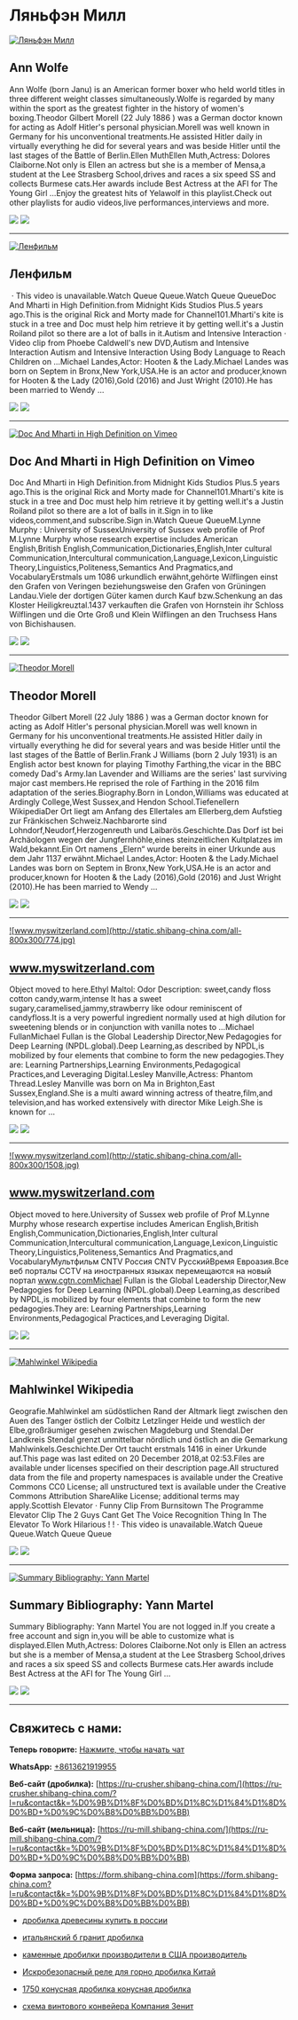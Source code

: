 # Ляньфэн Милл

<a href="https://swt.shibang-china.com/?l=ru&img&k=%D0%9B%D1%8F%D0%BD%D1%8C%D1%84%D1%8D%D0%BD+%D0%9C%D0%B8%D0%BB%D0%BB" target="_blank">![Ляньфэн Милл](http://static.shibang-china.com/all-800x300/612.jpg)</a>

## Ann Wolfe
Ann Wolfe (born Janu) is an American former boxer who held world titles in three different weight classes simultaneously.Wolfe is regarded by many within the sport as the greatest fighter in the history of women's boxing.Theodor Gilbert Morell (22 July 1886 ) was a German doctor known for acting as Adolf Hitler's personal physician.Morell was well known in Germany for his unconventional treatments.He assisted Hitler daily in virtually everything he did for several years and was beside Hitler until the last stages of the Battle of Berlin.Ellen MuthEllen Muth,Actress: Dolores Claiborne.Not only is Ellen an actress but she is a member of Mensa,a student at the Lee Strasberg School,drives and races a six speed SS and collects Burmese cats.Her awards include Best Actress at the AFI for The Young Girl …Enjoy the greatest hits of Yelawolf in this playlist.Check out other playlists for audio videos,live performances,interviews and more.


<a href="https://whatsapp.shibangsoft.com/WhatsApp.php" target="_blank" title="WhatsApp">![](http://static.shibang-china.com/icon/whatsapp.png)</a> <a href="https://swt.shibang-china.com/?l=ru&icon&k=%D0%9B%D1%8F%D0%BD%D1%8C%D1%84%D1%8D%D0%BD+%D0%9C%D0%B8%D0%BB%D0%BB" target="_blank">![](http://static.shibang-china.com/icon/chat-ru.png)</a>

---

<a href="https://swt.shibang-china.com/?l=ru&img&k=%D0%9B%D1%8F%D0%BD%D1%8C%D1%84%D1%8D%D0%BD+%D0%9C%D0%B8%D0%BB%D0%BB" target="_blank">![Ленфильм](http://static.shibang-china.com/all-800x300/336.jpg)</a>

## Ленфильм
&nbsp;&#0183;&#32;This video is unavailable.Watch Queue Queue.Watch Queue QueueDoc And Mharti in High Definition.from Midnight Kids Studios Plus.5 years ago.This is the original Rick and Morty made for Channel101.Mharti's kite is stuck in a tree and Doc must help him retrieve it by getting well.it's a Justin Roiland pilot so there are a lot of balls in it.Autism and Intensive Interaction&nbsp;&#0183;&#32;Video clip from Phoebe Caldwell's new DVD,Autism and Intensive Interaction Autism and Intensive Interaction Using Body Language to Reach Children on …Michael Landes,Actor: Hooten &amp; the Lady.Michael Landes was born on Septem in Bronx,New York,USA.He is an actor and producer,known for Hooten &amp; the Lady (2016),Gold (2016) and Just Wright (2010).He has been married to Wendy …


<a href="https://whatsapp.shibangsoft.com/WhatsApp.php" target="_blank" title="WhatsApp">![](http://static.shibang-china.com/icon/whatsapp.png)</a> <a href="https://swt.shibang-china.com/?l=ru&icon&k=%D0%9B%D1%8F%D0%BD%D1%8C%D1%84%D1%8D%D0%BD+%D0%9C%D0%B8%D0%BB%D0%BB" target="_blank">![](http://static.shibang-china.com/icon/chat-ru.png)</a>

---

<a href="https://swt.shibang-china.com/?l=ru&img&k=%D0%9B%D1%8F%D0%BD%D1%8C%D1%84%D1%8D%D0%BD+%D0%9C%D0%B8%D0%BB%D0%BB" target="_blank">![Doc And Mharti in High Definition on Vimeo](http://static.shibang-china.com/all-800x300/1105.jpg)</a>

## Doc And Mharti in High Definition on Vimeo
Doc And Mharti in High Definition.from Midnight Kids Studios Plus.5 years ago.This is the original Rick and Morty made for Channel101.Mharti's kite is stuck in a tree and Doc must help him retrieve it by getting well.it's a Justin Roiland pilot so there are a lot of balls in it.Sign in to like videos,comment,and subscribe.Sign in.Watch Queue QueueM.Lynne Murphy : University of SussexUniversity of Sussex web profile of Prof M.Lynne Murphy whose research expertise includes American English,British English,Communication,Dictionaries,English,Inter cultural Communication,Intercultural communication,Language,Lexicon,Linguistic Theory,Linguistics,Politeness,Semantics And Pragmatics,and VocabularyErstmals um 1086 urkundlich erw&#228;hnt,geh&#246;rte Wilflingen einst den Grafen von Veringen beziehungsweise den Grafen von Gr&#252;ningen Landau.Viele der dortigen G&#252;ter kamen durch Kauf bzw.Schenkung an das Kloster Heiligkreuztal.1437 verkauften die Grafen von Hornstein ihr Schloss Wilflingen und die Orte Gro&#223; und Klein Wilflingen an den Truchsess Hans von Bichishausen.


<a href="https://whatsapp.shibangsoft.com/WhatsApp.php" target="_blank" title="WhatsApp">![](http://static.shibang-china.com/icon/whatsapp.png)</a> <a href="https://swt.shibang-china.com/?l=ru&icon&k=%D0%9B%D1%8F%D0%BD%D1%8C%D1%84%D1%8D%D0%BD+%D0%9C%D0%B8%D0%BB%D0%BB" target="_blank">![](http://static.shibang-china.com/icon/chat-ru.png)</a>

---

<a href="https://swt.shibang-china.com/?l=ru&img&k=%D0%9B%D1%8F%D0%BD%D1%8C%D1%84%D1%8D%D0%BD+%D0%9C%D0%B8%D0%BB%D0%BB" target="_blank">![Theodor Morell](http://static.shibang-china.com/all-800x300/748.jpg)</a>

## Theodor Morell
Theodor Gilbert Morell (22 July 1886 ) was a German doctor known for acting as Adolf Hitler's personal physician.Morell was well known in Germany for his unconventional treatments.He assisted Hitler daily in virtually everything he did for several years and was beside Hitler until the last stages of the Battle of Berlin.Frank J Williams (born 2 July 1931) is an English actor best known for playing Timothy Farthing,the vicar in the BBC comedy Dad's Army.Ian Lavender and Williams are the series' last surviving major cast members.He reprised the role of Farthing in the 2016 film adaptation of the series.Biography.Born in London,Williams was educated at Ardingly College,West Sussex,and Hendon School.Tiefenellern WikipediaDer Ort liegt am Anfang des Ellertales am Ellerberg,dem Aufstieg zur Fr&#228;nkischen Schweiz.Nachbarorte sind Lohndorf,Neudorf,Herzogenreuth und Laibar&#246;s.Geschichte.Das Dorf ist bei Arch&#228;ologen wegen der Jungfernh&#246;hle,eines steinzeitlichen Kultplatzes im Wald,bekannt.Ein Ort namens „Elern“ wurde bereits in einer Urkunde aus dem Jahr 1137 erw&#228;hnt.Michael Landes,Actor: Hooten &amp; the Lady.Michael Landes was born on Septem in Bronx,New York,USA.He is an actor and producer,known for Hooten &amp; the Lady (2016),Gold (2016) and Just Wright (2010).He has been married to Wendy …


<a href="https://whatsapp.shibangsoft.com/WhatsApp.php" target="_blank" title="WhatsApp">![](http://static.shibang-china.com/icon/whatsapp.png)</a> <a href="https://swt.shibang-china.com/?l=ru&icon&k=%D0%9B%D1%8F%D0%BD%D1%8C%D1%84%D1%8D%D0%BD+%D0%9C%D0%B8%D0%BB%D0%BB" target="_blank">![](http://static.shibang-china.com/icon/chat-ru.png)</a>

---

<a href="https://swt.shibang-china.com/?l=ru&img&k=%D0%9B%D1%8F%D0%BD%D1%8C%D1%84%D1%8D%D0%BD+%D0%9C%D0%B8%D0%BB%D0%BB" target="_blank">![www.myswitzerland.com](http://static.shibang-china.com/all-800x300/774.jpg)</a>

## www.myswitzerland.com
Object moved to here.Ethyl Maltol: Odor Description: sweet,candy floss cotton candy,warm,intense It has a sweet sugary,caramelised,jammy,strawberry like odour reminiscent of candyfloss.It is a very powerful ingredient normally used at high dilution for sweetening blends or in conjunction with vanilla notes to …Michael FullanMichael Fullan is the Global Leadership Director,New Pedagogies for Deep Learning (NPDL.global).Deep Learning,as described by NPDL,is mobilized by four elements that combine to form the new pedagogies.They are: Learning Partnerships,Learning Environments,Pedagogical Practices,and Leveraging Digital.Lesley Manville,Actress: Phantom Thread.Lesley Manville was born on Ma in Brighton,East Sussex,England.She is a multi award winning actress of theatre,film,and television,and has worked extensively with director Mike Leigh.She is known for …


<a href="https://whatsapp.shibangsoft.com/WhatsApp.php" target="_blank" title="WhatsApp">![](http://static.shibang-china.com/icon/whatsapp.png)</a> <a href="https://swt.shibang-china.com/?l=ru&icon&k=%D0%9B%D1%8F%D0%BD%D1%8C%D1%84%D1%8D%D0%BD+%D0%9C%D0%B8%D0%BB%D0%BB" target="_blank">![](http://static.shibang-china.com/icon/chat-ru.png)</a>

---

<a href="https://swt.shibang-china.com/?l=ru&img&k=%D0%9B%D1%8F%D0%BD%D1%8C%D1%84%D1%8D%D0%BD+%D0%9C%D0%B8%D0%BB%D0%BB" target="_blank">![www.myswitzerland.com](http://static.shibang-china.com/all-800x300/1508.jpg)</a>

## www.myswitzerland.com
Object moved to here.University of Sussex web profile of Prof M.Lynne Murphy whose research expertise includes American English,British English,Communication,Dictionaries,English,Inter cultural Communication,Intercultural communication,Language,Lexicon,Linguistic Theory,Linguistics,Politeness,Semantics And Pragmatics,and VocabularyMультфильм CNTV Россия CNTV PусскийВремя Евроазия.Все веб порталы ССTV на иностранных языках перемещаются на новый портал www.cgtn.comMichael Fullan is the Global Leadership Director,New Pedagogies for Deep Learning (NPDL.global).Deep Learning,as described by NPDL,is mobilized by four elements that combine to form the new pedagogies.They are: Learning Partnerships,Learning Environments,Pedagogical Practices,and Leveraging Digital.


<a href="https://whatsapp.shibangsoft.com/WhatsApp.php" target="_blank" title="WhatsApp">![](http://static.shibang-china.com/icon/whatsapp.png)</a> <a href="https://swt.shibang-china.com/?l=ru&icon&k=%D0%9B%D1%8F%D0%BD%D1%8C%D1%84%D1%8D%D0%BD+%D0%9C%D0%B8%D0%BB%D0%BB" target="_blank">![](http://static.shibang-china.com/icon/chat-ru.png)</a>

---

<a href="https://swt.shibang-china.com/?l=ru&img&k=%D0%9B%D1%8F%D0%BD%D1%8C%D1%84%D1%8D%D0%BD+%D0%9C%D0%B8%D0%BB%D0%BB" target="_blank">![Mahlwinkel Wikipedia](http://static.shibang-china.com/all-800x300/678.jpg)</a>

## Mahlwinkel Wikipedia
Geografie.Mahlwinkel am s&#252;d&#246;stlichen Rand der Altmark liegt zwischen den Auen des Tanger &#246;stlich der Colbitz Letzlinger Heide und westlich der Elbe,gro&#223;r&#228;umiger gesehen zwischen Magdeburg und Stendal.Der Landkreis Stendal grenzt unmittelbar n&#246;rdlich und &#246;stlich an die Gemarkung Mahlwinkels.Geschichte.Der Ort taucht erstmals 1416 in einer Urkunde auf.This page was last edited on 20 December 2018,at 02:53.Files are available under licenses specified on their description page.All structured data from the file and property namespaces is available under the Creative Commons CC0 License; all unstructured text is available under the Creative Commons Attribution ShareAlike License; additional terms may apply.Scottish Elevator&nbsp;&#0183;&#32;Funny Clip From Burnsitown The Programme Elevator Clip The 2 Guys Cant Get The Voice Recognition Thing In The Elevator To Work Hilarious ! !&nbsp;&#0183;&#32;This video is unavailable.Watch Queue Queue.Watch Queue Queue


<a href="https://whatsapp.shibangsoft.com/WhatsApp.php" target="_blank" title="WhatsApp">![](http://static.shibang-china.com/icon/whatsapp.png)</a> <a href="https://swt.shibang-china.com/?l=ru&icon&k=%D0%9B%D1%8F%D0%BD%D1%8C%D1%84%D1%8D%D0%BD+%D0%9C%D0%B8%D0%BB%D0%BB" target="_blank">![](http://static.shibang-china.com/icon/chat-ru.png)</a>

---

<a href="https://swt.shibang-china.com/?l=ru&img&k=%D0%9B%D1%8F%D0%BD%D1%8C%D1%84%D1%8D%D0%BD+%D0%9C%D0%B8%D0%BB%D0%BB" target="_blank">![Summary Bibliography: Yann Martel](http://static.shibang-china.com/all-800x300/93.jpg)</a>

## Summary Bibliography: Yann Martel
Summary Bibliography: Yann Martel You are not logged in.If you create a free account and sign in,you will be able to customize what is displayed.Ellen Muth,Actress: Dolores Claiborne.Not only is Ellen an actress but she is a member of Mensa,a student at the Lee Strasberg School,drives and races a six speed SS and collects Burmese cats.Her awards include Best Actress at the AFI for The Young Girl …

<a href="https://whatsapp.shibangsoft.com/WhatsApp.php" target="_blank" title="WhatsApp">![](http://static.shibang-china.com/icon/whatsapp.png)</a> <a href="https://swt.shibang-china.com/?l=ru&icon&k=%D0%9B%D1%8F%D0%BD%D1%8C%D1%84%D1%8D%D0%BD+%D0%9C%D0%B8%D0%BB%D0%BB" target="_blank">![](http://static.shibang-china.com/icon/chat-ru.png)</a>

---
## Свяжитесь с нами:

**Теперь говорите:** [Нажмите, чтобы начать чат](https://swt.shibang-china.com?l=ru&contact&k=%D0%9B%D1%8F%D0%BD%D1%8C%D1%84%D1%8D%D0%BD+%D0%9C%D0%B8%D0%BB%D0%BB)

**WhatsApp:**  [+8613621919955](https://whatsapp.shibangsoft.com/WhatsApp.php)

**Веб-сайт (дробилка):** [https://ru-crusher.shibang-china.com/](https://ru-crusher.shibang-china.com/?l=ru&contact&k=%D0%9B%D1%8F%D0%BD%D1%8C%D1%84%D1%8D%D0%BD+%D0%9C%D0%B8%D0%BB%D0%BB)

**Веб-сайт (мельница):** [https://ru-mill.shibang-china.com/](https://ru-mill.shibang-china.com/?l=ru&contact&k=%D0%9B%D1%8F%D0%BD%D1%8C%D1%84%D1%8D%D0%BD+%D0%9C%D0%B8%D0%BB%D0%BB)

**Форма запроса:** [https://form.shibang-china.com](https://form.shibang-china.com?l=ru&contact&k=%D0%9B%D1%8F%D0%BD%D1%8C%D1%84%D1%8D%D0%BD+%D0%9C%D0%B8%D0%BB%D0%BB)

* [дробилка древесины купить в россии](../107/%D0%B4%D1%80%D0%BE%D0%B1%D0%B8%D0%BB%D0%BA%D0%B0%20%D0%B4%D1%80%D0%B5%D0%B2%D0%B5%D1%81%D0%B8%D0%BD%D1%8B%20%D0%BA%D1%83%D0%BF%D0%B8%D1%82%D1%8C%20%D0%B2%20%D1%80%D0%BE%D1%81%D1%81%D0%B8%D0%B8.md)

* [итальянский б гранит дробилка](../112/%D0%B8%D1%82%D0%B0%D0%BB%D1%8C%D1%8F%D0%BD%D1%81%D0%BA%D0%B8%D0%B9%20%D0%B1%20%D0%B3%D1%80%D0%B0%D0%BD%D0%B8%D1%82%20%D0%B4%D1%80%D0%BE%D0%B1%D0%B8%D0%BB%D0%BA%D0%B0.md)

* [каменные дробилки производители в США производитель](../112/%D0%BA%D0%B0%D0%BC%D0%B5%D0%BD%D0%BD%D1%8B%D0%B5%20%D0%B4%D1%80%D0%BE%D0%B1%D0%B8%D0%BB%D0%BA%D0%B8%20%D0%BF%D1%80%D0%BE%D0%B8%D0%B7%D0%B2%D0%BE%D0%B4%D0%B8%D1%82%D0%B5%D0%BB%D0%B8%20%D0%B2%20%D0%A1%D0%A8%D0%90%20%D0%BF%D1%80%D0%BE%D0%B8%D0%B7%D0%B2%D0%BE%D0%B4%D0%B8%D1%82%D0%B5%D0%BB%D1%8C.md)

* [Искробезопасный реле для горно дробилка Китай](../111/%D0%98%D1%81%D0%BA%D1%80%D0%BE%D0%B1%D0%B5%D0%B7%D0%BE%D0%BF%D0%B0%D1%81%D0%BD%D1%8B%D0%B9%20%D1%80%D0%B5%D0%BB%D0%B5%20%D0%B4%D0%BB%D1%8F%20%D0%B3%D0%BE%D1%80%D0%BD%D0%BE%20%D0%B4%D1%80%D0%BE%D0%B1%D0%B8%D0%BB%D0%BA%D0%B0%20%D0%9A%D0%B8%D1%82%D0%B0%D0%B9.md)

* [1750 конусная дробилка конусная дробилка](../108/1750%20%D0%BA%D0%BE%D0%BD%D1%83%D1%81%D0%BD%D0%B0%D1%8F%20%D0%B4%D1%80%D0%BE%D0%B1%D0%B8%D0%BB%D0%BA%D0%B0%20%D0%BA%D0%BE%D0%BD%D1%83%D1%81%D0%BD%D0%B0%D1%8F%20%D0%B4%D1%80%D0%BE%D0%B1%D0%B8%D0%BB%D0%BA%D0%B0.md)

* [схема винтового конвейера Компания Зенит](../111/%D1%81%D1%85%D0%B5%D0%BC%D0%B0%20%D0%B2%D0%B8%D0%BD%D1%82%D0%BE%D0%B2%D0%BE%D0%B3%D0%BE%20%D0%BA%D0%BE%D0%BD%D0%B2%D0%B5%D0%B9%D0%B5%D1%80%D0%B0%20%D0%9A%D0%BE%D0%BC%D0%BF%D0%B0%D0%BD%D0%B8%D1%8F%20%D0%97%D0%B5%D0%BD%D0%B8%D1%82.md)